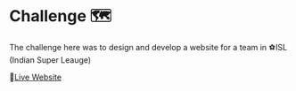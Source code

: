 # Challenge 🗺
<p>The challenge here was to design and develop a website for a team in ⚽ISL (Indian Super Leauge)</p>
<p>
  🔴<a href="https://varkey-josu.github.io/WEB-FOR-TEAM_Varkey-Josu/index.html">Live Website</a>
</p>
